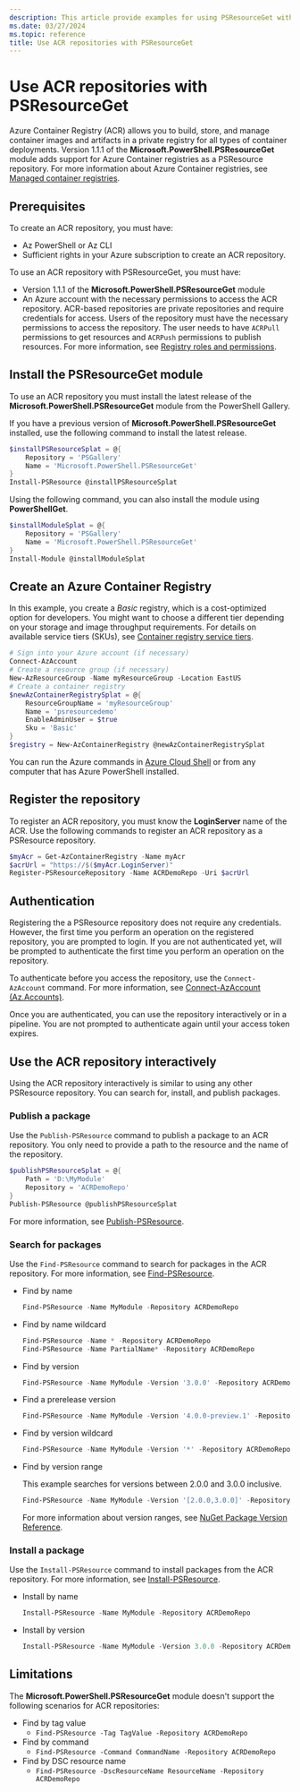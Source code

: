 ```yaml
---
description: This article provide examples for using PSResourceGet with Azure Container Registry (ACR) repositories.
ms.date: 03/27/2024
ms.topic: reference
title: Use ACR repositories with PSResourceGet
---
```


# Use ACR repositories with PSResourceGet

Azure Container Registry (ACR) allows you to build, store, and manage container images and artifacts
in a private registry for all types of container deployments. Version 1.1.1 of the
**Microsoft.PowerShell.PSResourceGet** module adds support for Azure Container registries as a
PSResource repository. For more information about Azure Container registries, see
[Managed container registries][04].

## Prerequisites

To create an ACR repository, you must have:

- Az PowerShell or Az CLI
- Sufficient rights in your Azure subscription to create an ACR repository.

To use an ACR repository with PSResourceGet, you must have:

- Version 1.1.1 of the **Microsoft.PowerShell.PSResourceGet** module
- An Azure account with the necessary permissions to access the ACR repository. ACR-based
  repositories are private repositories and require credentials for access. Users of the repository
  must have the necessary permissions to access the repository. The user needs to have `ACRPull`
  permissions to get resources and `ACRPush` permissions to publish resources. For more information,
  see [Registry roles and permissions][05].

## Install the PSResourceGet module

To use an ACR repository you must install the latest release of the
**Microsoft.PowerShell.PSResourceGet** module from the PowerShell Gallery.

If you have a previous version of **Microsoft.PowerShell.PSResourceGet** installed, use the
following command to install the latest release.

```powershell
$installPSResourceSplat = @{
    Repository = 'PSGallery'
    Name = 'Microsoft.PowerShell.PSResourceGet'
}
Install-PSResource @installPSResourceSplat
```

Using the following command, you can also install the module using **PowerShellGet**.

```powershell
$installModuleSplat = @{
    Repository = 'PSGallery'
    Name = 'Microsoft.PowerShell.PSResourceGet'
}
Install-Module @installModuleSplat
```

## Create an Azure Container Registry

In this example, you create a _Basic_ registry, which is a cost-optimized option for developers. You
might want to choose a different tier depending on your storage and image throughput requirements.
For details on available service tiers (SKUs), see [Container registry service tiers][06].

```powershell
# Sign into your Azure account (if necessary)
Connect-AzAccount
# Create a resource group (if necessary)
New-AzResourceGroup -Name myResourceGroup -Location EastUS
# Create a container registry
$newAzContainerRegistrySplat = @{
    ResourceGroupName = 'myResourceGroup'
    Name = 'psresourcedemo'
    EnableAdminUser = $true
    Sku = 'Basic'
}
$registry = New-AzContainerRegistry @newAzContainerRegistrySplat
```

You can run the Azure commands in [Azure Cloud Shell][01] or from any computer that has Azure
PowerShell installed.

## Register the repository

To register an ACR repository, you must know the **LoginServer** name of the ACR. Use the following
commands to register an ACR repository as a PSResource repository.

```powershell
$myAcr = Get-AzContainerRegistry -Name myAcr
$acrUrl = "https://$($myAcr.LoginServer)"
Register-PSResourceRepository -Name ACRDemoRepo -Uri $acrUrl
```

## Authentication

Registering the a PSResource repository does not require any credentials. However, the first time
you perform an operation on the registered repository, you are prompted to login. If you are not
authenticated yet, will be prompted to authenticate the first time you perform an operation on the
repository.

To authenticate before you access the repository, use the `Connect-AzAccount` command. For more
information, see [Connect-AzAccount (Az.Accounts)][08].

Once you are authenticated, you can use the repository interactively or in a pipeline. You are not
prompted to authenticate again until your access token expires.

## Use the ACR repository interactively

Using the ACR repository interactively is similar to using any other PSResource repository. You can
search for, install, and publish packages.

### Publish a package

Use the `Publish-PSResource` command to publish a package to an ACR repository. You only need to
provide a path to the resource and the name of the repository.

```powershell
$publishPSResourceSplat = @{
    Path = 'D:\MyModule'
    Repository = 'ACRDemoRepo'
}
Publish-PSResource @publishPSResourceSplat
```

For more information, see [Publish-PSResource][12].

### Search for packages

Use the `Find-PSResource` command to search for packages in the ACR repository. For more
information, see [Find-PSResource][10].

- Find by name

  ```powershell
  Find-PSResource -Name MyModule -Repository ACRDemoRepo
  ```

- Find by name wildcard

  ```powershell
  Find-PSResource -Name * -Repository ACRDemoRepo
  Find-PSResource -Name PartialName* -Repository ACRDemoRepo
  ```

- Find by version

  ```powershell
  Find-PSResource -Name MyModule -Version '3.0.0' -Repository ACRDemoRepo
  ```

- Find a prerelease version

  ```powershell
  Find-PSResource -Name MyModule -Version '4.0.0-preview.1' -Repository ACRDemoRepo
  ```

- Find by version wildcard

  ```powershell
  Find-PSResource -Name MyModule -Version '*' -Repository ACRDemoRepo
  ```

- Find by version range

  This example searches for versions between 2.0.0 and 3.0.0 inclusive.

  ```powershell
  Find-PSResource -Name MyModule -Version '[2.0.0,3.0.0]' -Repository ACRDemoRepo
  ```

  For more information about version ranges, see [NuGet Package Version Reference][07].

### Install a package

Use the `Install-PSResource` command to install packages from the ACR repository. For more
information, see [Install-PSResource][11].

- Install by name

  ```powershell
  Install-PSResource -Name MyModule -Repository ACRDemoRepo
  ```

- Install by version

  ```powershell
  Install-PSResource -Name MyModule -Version 3.0.0 -Repository ACRDemoRepo
  ```

## Limitations

The **Microsoft.PowerShell.PSResourceGet** module doesn't support the following scenarios for
ACR repositories:

- Find by tag value
  - `Find-PSResource -Tag TagValue -Repository ACRDemoRepo`
- Find by command
  - `Find-PSResource -Command CommandName -Repository ACRDemoRepo`
- Find by DSC resource name
  - `Find-PSResource -DscResourceName ResourceName -Repository ACRDemoRepo`

<!-- link references -->
[01]: /azure/cloud-shell/overview
[04]: /azure/container-registry/container-registry-intro
[05]: /azure/container-registry/container-registry-roles?tabs=azure-powershell
[06]: /azure/container-registry/container-registry-skus
[07]: /nuget/concepts/package-versioning?tabs=semver20sort#version-ranges
[08]: /powershell/module/az.accounts/connect-azaccount
[10]: xref:Microsoft.PowerShell.PSResourceGet.Find-PSResource
[11]: xref:Microsoft.PowerShell.PSResourceGet.Install-PSResource
[12]: xref:Microsoft.PowerShell.PSResourceGet.Publish-PSResource
